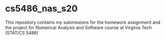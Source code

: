 # cs5486_nas_s20
This repository contains my submissions for the homework assignment and the project for Numerical Analysis and Software course at Virginia Tech (STAT/CS 5486)
